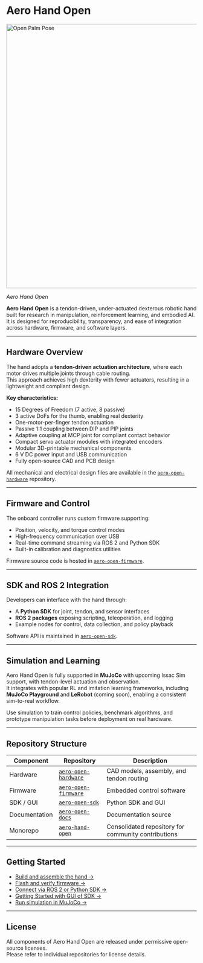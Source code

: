 # Aero Hand Open

<div style={{ display: "flex", justifyContent: "center", gap: "1rem", marginTop: "1rem" }}>
  <div style={{ textAlign: "center" }}>
    <img src="/img/banner.jpg" alt="Open Palm Pose" width="700"/>
    <p><em>Aero Hand Open</em></p>
  </div>
</div>

**Aero Hand Open** is a tendon-driven, under-actuated dexterous robotic hand built for research in manipulation, reinforcement learning, and embodied AI.  
It is designed for reproducibility, transparency, and ease of integration across hardware, firmware, and software layers.

---

## Hardware Overview

The hand adopts a **tendon-driven actuation architecture**, where each motor drives multiple joints through cable routing.  
This approach achieves high dexterity with fewer actuators, resulting in a lightweight and compliant design.

**Key characteristics:**
- 15 Degrees of Freedom (7 active, 8 passive)
- 3 active DoFs for the thumb, enabling real dexterity
- One-motor-per-finger tendon actuation
- Passive 1:1 coupling between DIP and PIP joints
- Adaptive coupling at MCP joint for compliant contact behavior
- Compact servo actuator modules with integrated encoders
- Modular 3D-printable mechanical components
- 6 V DC power input and USB communication
- Fully open-source CAD and PCB design

All mechanical and electrical design files are available in the [`aero-open-hardware`](https://github.com/TetherIA/aero-open-hardware) repository.

---

## Firmware and Control

The onboard controller runs custom firmware supporting:
- Position, velocity, and torque control modes
- High-frequency communication over USB
- Real-time command streaming via ROS 2 and Python SDK
- Built-in calibration and diagnostics utilities

Firmware source code is hosted in [`aero-open-firmware`](https://github.com/TetherIA/aero-open-firmware).

---

## SDK and ROS 2 Integration

Developers can interface with the hand through:
- A **Python SDK** for joint, tendon, and sensor interfaces
- **ROS 2 packages** exposing scripting, teleoperation, and logging
- Example nodes for control, data collection, and policy playback

Software API is maintained in [`aero-open-sdk`](https://github.com/TetherIA/aero-open-sdk).

---

## Simulation and Learning

Aero Hand Open is fully supported in **MuJoCo** with upcoming Issac Sim support, with tendon-level actuation and observation.  
It integrates with popular RL and imitation learning frameworks, including **MuJoCo Playground** and **LeRobot** (coming soon), enabling a consistent sim-to-real workflow.

Use simulation to train control policies, benchmark algorithms, and prototype manipulation tasks before deployment on real hardware.

---

## Repository Structure

| Component | Repository | Description |
|------------|-------------|-------------|
| Hardware | [`aero-open-hardware`](https://github.com/TetherIA/aero-open-hardware) | CAD models, assembly, and tendon routing |
| Firmware | [`aero-open-firmware`](https://github.com/TetherIA/aero-open-firmware) | Embedded control software |
| SDK / GUI | [`aero-open-sdk`](https://github.com/TetherIA/aero-open-sdk) | Python SDK and GUI |
| Documentation | [`aero-open-docs`](https://github.com/TetherIA/aero-open-docs) | Documentation source |
| Monorepo | [`aero-hand-open`](https://github.com/TetherIA/aero-hand-open) | Consolidated repository for community contributions |

---

## Getting Started

- [Build and assemble the hand →](./assembly.md)  
- [Flash and verify firmware →](./firmware.md)  
- [Connect via ROS 2 or Python SDK →](./sdk.md)
- [Getting Started with GUI of SDK →](./getting_started.md)  
- [Run simulation in MuJoCo →](./hand_sim.md)

---

## License

All components of Aero Hand Open are released under permissive open-source licenses.  
Please refer to individual repositories for license details.
